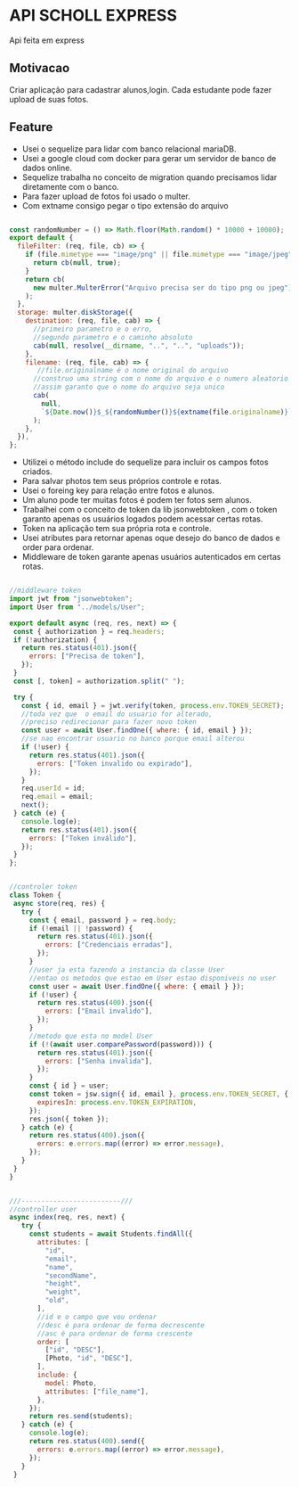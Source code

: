 # API SCHOLL EXPRESS
Api feita em express

## Motivacao
Criar aplicação para cadastrar alunos,login. Cada estudante pode fazer upload de suas fotos.

## Feature
- Usei o sequelize para lidar com banco relacional mariaDB.
- Usei a google cloud com docker para gerar um servidor de banco de dados online.
- Sequelize trabalha no conceito de migration quando precisamos lidar diretamente com o banco.
- Para fazer upload de fotos foi usado o multer.
- Com extname consigo pegar o tipo  extensão do arquivo


```javascript

const randomNumber = () => Math.floor(Math.random() * 10000 + 10000);
export default {
  fileFilter: (req, file, cb) => {
    if (file.mimetype === "image/png" || file.mimetype === "image/jpeg") {
      return cb(null, true);
    }
    return cb(
      new multer.MulterError("Arquivo precisa ser do tipo png ou jpeg")
    );
  },
  storage: multer.diskStorage({
    destination: (req, file, cab) => {
      //primeiro parametro e o erro,
      //segundo parametro e o caminho absoluto
      cab(null, resolve(__dirname, "..", "..", "uploads"));
    },
    filename: (req, file, cab) => {
       //file.originalname é o nome original do arquivo
      //construo uma string com o nome do arquivo e o numero aleatorio
      //assim garanto que o nome do arquivo seja unico
      cab(
        null,
        `${Date.now()}$_${randomNumber()}${extname(file.originalname)}`
      );
    },
  }),
};

```

 - Utilizei o método include do sequelize para incluir os campos fotos criados.
 - Para salvar photos tem seus próprios controle e rotas.
 - Usei o foreing key  para relação entre fotos e alunos.
 - Um aluno pode ter muitas fotos é podem ter fotos sem alunos.
 - Trabalhei com o conceito de token da lib  jsonwebtoken , com o token garanto  apenas os usuários logados podem acessar certas rotas.
 - Token na aplicação tem sua própria rota e controle. 
 - Usei atributes para retornar apenas oque desejo do banco de dados e order para ordenar.
-  Middleware de token garante apenas usuários autenticados em certas rotas.
 
 ```javascript
 
//middleware token 
 import jwt from "jsonwebtoken";
import User from "../models/User";

export default async (req, res, next) => {
  const { authorization } = req.headers;
  if (!authorization) {
    return res.status(401).json({
      errors: ["Precisa de token"],
    });
  }
  const [, token] = authorization.split(" ");

  try {
    const { id, email } = jwt.verify(token, process.env.TOKEN_SECRET);
    //toda vez que  o email do usuario for alterado,
    //preciso redirecionar para fazer novo token
    const user = await User.findOne({ where: { id, email } });
    //se nao encontrar usuario no banco porque email alterou
    if (!user) {
      return res.status(401).json({
        errors: ["Token invalido ou expirado"],
      });
    }
    req.userId = id;
    req.email = email;
    next();
  } catch (e) {
    console.log(e);
    return res.status(401).json({
      errors: ["Token inválido"],
    });
  }
};

 
//controler token 
class Token {
  async store(req, res) {
    try {
      const { email, password } = req.body;
      if (!email || !password) {
        return res.status(401).json({
          errors: ["Credenciais erradas"],
        });
      }
      //user ja esta fazendo a instancia da classe User
      //entao os metodos que estao em User estao disponiveis no user
      const user = await User.findOne({ where: { email } });
      if (!user) {
        return res.status(400).json({
          errors: ["Email invalido"],
        });
      }
      //metodo que esta no model User
      if (!(await user.comparePassword(password))) {
        return res.status(401).json({
          errors: ["Senha invalida"],
        });
      }
      const { id } = user;
      const token = jsw.sign({ id, email }, process.env.TOKEN_SECRET, {
        expiresIn: process.env.TOKEN_EXPIRATION,
      });
      res.json({ token });
    } catch (e) {
      return res.status(400).json({
        errors: e.errors.map((error) => error.message),
      });
    }
  }
}
 
 
 ///-------------------------///
 //controller user
 async index(req, res, next) {
    try {
      const students = await Students.findAll({
        attributes: [
          "id",
          "email",
          "name",
          "secondName",
          "height",
          "weight",
          "old",
        ],
        //id e o campo que vou ordenar
        //desc é para ordenar de forma decrescente
        //asc é para ordenar de forma crescente
        order: [
          ["id", "DESC"],
          [Photo, "id", "DESC"],
        ],
        include: {
          model: Photo,
          attributes: ["file_name"],
        },
      });
      return res.send(students);
    } catch (e) {
      console.log(e);
      return res.status(400).send({
        errors: e.errors.map((error) => error.message),
      });
    }
  }
 
 
 ```




